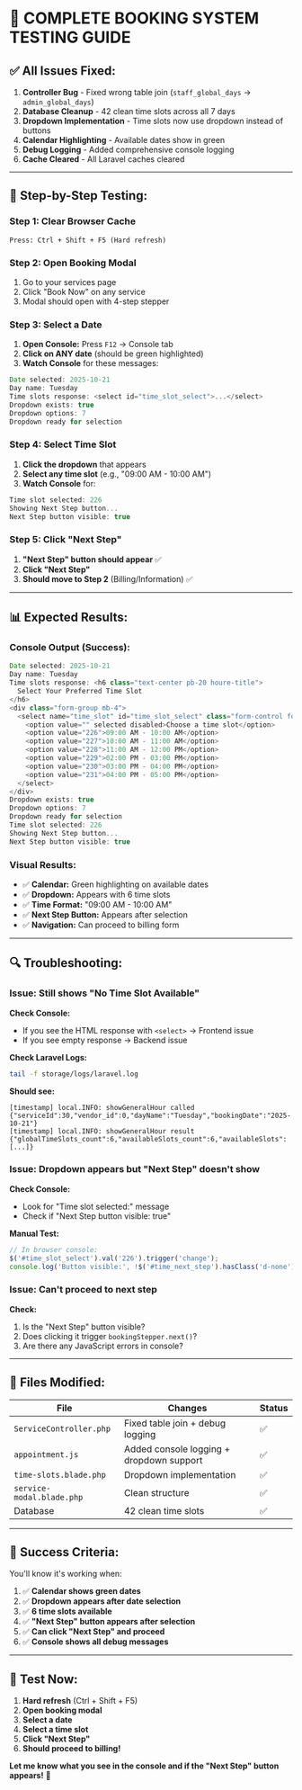 # 🎯 COMPLETE BOOKING SYSTEM TESTING GUIDE

## ✅ **All Issues Fixed:**

1. **Controller Bug** - Fixed wrong table join (`staff_global_days` → `admin_global_days`)
2. **Database Cleanup** - 42 clean time slots across all 7 days
3. **Dropdown Implementation** - Time slots now use dropdown instead of buttons
4. **Calendar Highlighting** - Available dates show in green
5. **Debug Logging** - Added comprehensive console logging
6. **Cache Cleared** - All Laravel caches cleared

---

## 🧪 **Step-by-Step Testing:**

### **Step 1: Clear Browser Cache**
```
Press: Ctrl + Shift + F5 (Hard refresh)
```

### **Step 2: Open Booking Modal**
1. Go to your services page
2. Click "Book Now" on any service
3. Modal should open with 4-step stepper

### **Step 3: Select a Date**
1. **Open Console:** Press `F12` → Console tab
2. **Click on ANY date** (should be green highlighted)
3. **Watch Console** for these messages:

```javascript
Date selected: 2025-10-21
Day name: Tuesday
Time slots response: <select id="time_slot_select">...</select>
Dropdown exists: true
Dropdown options: 7
Dropdown ready for selection
```

### **Step 4: Select Time Slot**
1. **Click the dropdown** that appears
2. **Select any time slot** (e.g., "09:00 AM - 10:00 AM")
3. **Watch Console** for:

```javascript
Time slot selected: 226
Showing Next Step button...
Next Step button visible: true
```

### **Step 5: Click "Next Step"**
1. **"Next Step" button should appear** ✅
2. **Click "Next Step"**
3. **Should move to Step 2** (Billing/Information) ✅

---

## 📊 **Expected Results:**

### **Console Output (Success):**
```javascript
Date selected: 2025-10-21
Day name: Tuesday
Time slots response: <h6 class="text-center pb-20 houre-title">
  Select Your Preferred Time Slot
</h6>
<div class="form-group mb-4">
  <select name="time_slot" id="time_slot_select" class="form-control form-select niceselect" required>
    <option value="" selected disabled>Choose a time slot</option>
    <option value="226">09:00 AM - 10:00 AM</option>
    <option value="227">10:00 AM - 11:00 AM</option>
    <option value="228">11:00 AM - 12:00 PM</option>
    <option value="229">02:00 PM - 03:00 PM</option>
    <option value="230">03:00 PM - 04:00 PM</option>
    <option value="231">04:00 PM - 05:00 PM</option>
  </select>
</div>
Dropdown exists: true
Dropdown options: 7
Dropdown ready for selection
Time slot selected: 226
Showing Next Step button...
Next Step button visible: true
```

### **Visual Results:**
- ✅ **Calendar:** Green highlighting on available dates
- ✅ **Dropdown:** Appears with 6 time slots
- ✅ **Time Format:** "09:00 AM - 10:00 AM"
- ✅ **Next Step Button:** Appears after selection
- ✅ **Navigation:** Can proceed to billing form

---

## 🔍 **Troubleshooting:**

### **Issue: Still shows "No Time Slot Available"**

**Check Console:**
- If you see the HTML response with `<select>` → Frontend issue
- If you see empty response → Backend issue

**Check Laravel Logs:**
```bash
tail -f storage/logs/laravel.log
```

**Should see:**
```
[timestamp] local.INFO: showGeneralHour called {"serviceId":30,"vendor_id":0,"dayName":"Tuesday","bookingDate":"2025-10-21"}
[timestamp] local.INFO: showGeneralHour result {"globalTimeSlots_count":6,"availableSlots_count":6,"availableSlots":[...]}
```

### **Issue: Dropdown appears but "Next Step" doesn't show**

**Check Console:**
- Look for "Time slot selected:" message
- Check if "Next Step button visible: true"

**Manual Test:**
```javascript
// In browser console:
$('#time_slot_select').val('226').trigger('change');
console.log('Button visible:', !$('#time_next_step').hasClass('d-none'));
```

### **Issue: Can't proceed to next step**

**Check:**
1. Is the "Next Step" button visible?
2. Does clicking it trigger `bookingStepper.next()`?
3. Are there any JavaScript errors in console?

---

## 📁 **Files Modified:**

| File | Changes | Status |
|------|---------|--------|
| `ServiceController.php` | Fixed table join + debug logging | ✅ |
| `appointment.js` | Added console logging + dropdown support | ✅ |
| `time-slots.blade.php` | Dropdown implementation | ✅ |
| `service-modal.blade.php` | Clean structure | ✅ |
| Database | 42 clean time slots | ✅ |

---

## 🎯 **Success Criteria:**

You'll know it's working when:

1. ✅ **Calendar shows green dates**
2. ✅ **Dropdown appears after date selection**
3. ✅ **6 time slots available**
4. ✅ **"Next Step" button appears after selection**
5. ✅ **Can click "Next Step" and proceed**
6. ✅ **Console shows all debug messages**

---

## 🚀 **Test Now:**

1. **Hard refresh** (Ctrl + Shift + F5)
2. **Open booking modal**
3. **Select a date**
4. **Select a time slot**
5. **Click "Next Step"**
6. **Should proceed to billing!**

**Let me know what you see in the console and if the "Next Step" button appears!** 🎯
